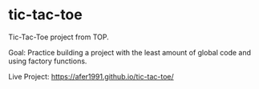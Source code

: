 # tic-tac-toe

Tic-Tac-Toe project from TOP.

Goal: Practice building a project with the least amount of global code and using factory functions.

Live Project: https://afer1991.github.io/tic-tac-toe/